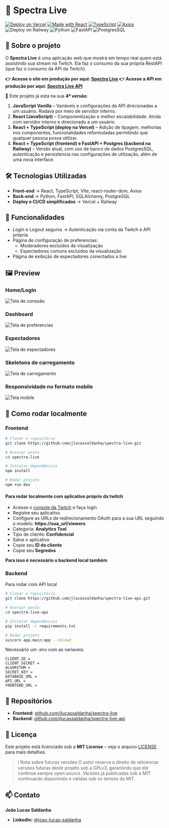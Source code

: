 # 🎥 Spectra Live
[![Deploy on Vercel](https://img.shields.io/badge/Deploy-Vercel-000?logo=vercel)](https://spectralive.vercel.app)
[![Made with React](https://img.shields.io/badge/React-18-61dafb?logo=react)](https://react.dev)
[![TypeScript](https://img.shields.io/badge/TypeScript-5-3178c6?logo=typescript)](https://www.typescriptlang.org/)
[![Axios](https://img.shields.io/badge/Axios-API-blue?logo=axios)](https://axios-http.com/)
![Deploy on Railway](https://img.shields.io/badge/Deploy-Railway-000?logo=Railway)
![Python](https://shields.io/badge/Python-gray?logo=python)
![FastAPI](https://img.shields.io/badge/FastAPI-gray?logo=fastapi)
![PostgresSQL](https://img.shields.io/badge/PostgreSQL-gray?logo=postgresql)

## 📌 Sobre o projeto
O **Spectra Live** é uma aplicação web que mostra em tempo real quem está assistindo sua stream na Twitch. Ela faz o consumo da sua própria RestAPI (que faz o consumo da API da Twitch).

**👉 Acesse o site em produção por aqui: [Spectra Live](https://spectralive.vercel.app)**
**👉 Acesse a API em produção por aqui: [Spectra Live API](https://spectralive-api.up.railway.app/redoc)**

🔹 Este projeto já esta na sua **4ª versão**:
1. **JavaScript Vanilla** – Variáveis e configurações da API direcionadas a um usuário. Rodava por meio de servidor interno.
2. **React (JavaScript)** – Componentização e melhor escalabilidade. Ainda com servidor interno e direcionado a um usuário. 
3. **React + TypeScript (deploy na Vercel)** – Adição de tipagem, melhorias nos componentes, funcionalidades reformuladas permitindo que qualquer pessoa possa utilizar.
4. **React + TypeScript (frontend) e FastAPI + Postgres (backend na Railway)** – Versão atual, com uso de banco de dados PostgresSQL, autenticação e persistencia nas configurações de utilização, além de uma nova interface.

## 🛠️ Tecnologias Utilizadas
- **Front-end** → React, TypeScript, Vite, react-router-dom, Axios
- **Back-end** → Python, FastAPI, SQLAlchemy, PostgreSQL  
- **Deploy e CI/CD simplificados** → Vercel + Railway

## 🎯 Funcionalidades
- Login e Logout seguros → Autenticação via conta da Twitch e API própria
- Página de configuração de preferencias:
  - Moderadores excluidos da visualização
  - Espectadores comuns excluidos da visualização
- Página de exibição de espectadores conectados a live 

## 🖼️ Preview
### Home/Login
![Tela de conexão](./home.jpg)
### Dashboard
![Tela de preferencias](./dashboard.jpg)
### Espectadores
![Tela de espectadores](./espectadores.jpg)
### Skeletons de carregamento
![Tela de carregamento](./skeletons.jpg)
### Responsividade no formato mobile
![Tela mobile](./mobile.jpg)

## 🔧 Como rodar localmente
### Frontend

```bash
# Clonar o repositório
git clone https://github.com/jlucassaldanha/spectra-live.git

# Acessar pasta
cd spectra-live

# Instalar dependências
npm install

# Rodar projeto
npm run dev
```
#### Para rodar localmente com aplicativo próprio da twitch
- Acesse o [console da Twitch](https://dev.twitch.tv/console/apps) e faça login
- Registre seu aplicativo 
- Configure as URLs de redirecionamento OAuth para a sua URL seguindo o modelo: **https://sua_url/viewers**
- Categoria: **Analytics Tool**
- Tipo de cliente: **Confidencial**
- Salve o aplicativo
- Copie seu **ID do cliente**
- Copie seu **Segredos**

**Para isso é necessário o backend local também**

### Backend
Para rodar com API local
``` bash
# Clonar o repositório
git clone https://github.com/jlucassaldanha/spectra-live-api.git

# Acessar pasta
cd spectra-live-api

# Instalar dependências
pip install -r requirements.txt

# Rodar projeto
uvicorn app.main:app --reload
```
Necessário um .env com as variaveis:
``` shell
CLIENT_ID = 
CLIENT_SECRET = 
ALGORITHM = 
SECRET_KEY = 
DATABASE_URL =
API_URL = 
FRONTEND_URL = 
```

## 📂 Repositórios
- **Frontend**: [github.com/jlucassaldanha/spectra-live](github.com/jlucassaldanha/spectra-live)
- **Backend**: [github.com/jlucassaldanha/spectra-live-api](github.com/jlucassaldanha/spectra-live-api)

## 📜 Licença
Este projeto está licenciado sob a **MIT License** – veja o arquivo [LICENSE](./LICENSE) para mais detalhes.

>ℹ️ Nota sobre futuras versões
O autor reserva o direito de relicenciar versões futuras deste projeto sob a GPLv3, garantindo que ele continue sempre open source.
Versões já publicadas sob a MIT continuarão disponíveis e válidas sob os termos da MIT.


## 📫 Contato

**João Lucas Saldanha**

- **LinkedIn:** [@joao-lucas-saldanha](https://linkedin.com/in/joao-lucas-saldanha/)